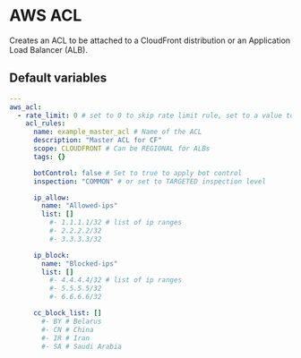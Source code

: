 # AWS ACL
Creates an ACL to be attached to a CloudFront distribution or an Application Load Balancer (ALB).

<!--TOC-->
<!--ENDTOC-->

<!--ROLEVARS-->
## Default variables
```yaml
---
aws_acl:
  - rate_limit: 0 # set to 0 to skip rate limit rule, set to a value to set how many requests to allow in period before blocking
    acl_rules:
      name: example_master_acl # Name of the ACL
      description: "Master ACL for CF"
      scope: CLOUDFRONT # Can be REGIONAL for ALBs
      tags: {}

      botControl: false # Set to true to apply bot control
      inspection: "COMMON" # or set to TARGETED inspection level

      ip_allow:
        name: "Allowed-ips"
        list: []
          #- 1.1.1.1/32 # list of ip ranges
          #- 2.2.2.2/32
          #- 3.3.3.3/32

      ip_block:
        name: "Blocked-ips"
        list: []
          #- 4.4.4.4/32 # list of ip ranges
          #- 5.5.5.5/32
          #- 6.6.6.6/32

      cc_block_list: []
        #- BY # Belarus
        #- CN # China
        #- IR # Iran
        #- SA # Saudi Arabia

```

<!--ENDROLEVARS-->
